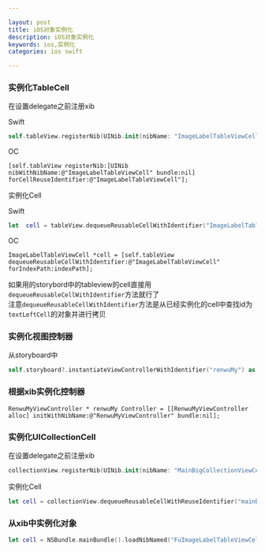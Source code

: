 ```yaml
---

layout: post
title: iOS对象实例化
description: iOS对象实例化
keywords: ios,实例化
categories: ios swift

---
```


### 实例化TableCell
在设置delegate之前注册xib

Swift

```swift
self.tableView.registerNib(UINib.init(nibName: "ImageLabelTableViewCell", bundle: nil), forCellReuseIdentifier: "ImageLabelTableViewCell");
```

OC

```objc
[self.tableView registerNib:[UINib nibWithNibName:@"ImageLabelTableViewCell" bundle:nil] forCellReuseIdentifier:@"ImageLabelTableViewCell"];
```

实例化Cell

Swift

```swift
let  cell = tableView.dequeueReusableCellWithIdentifier("ImageLabelTableViewCell", forIndexPath: indexPath) as! ImageLabelTableViewCell;
```

OC

```objc
ImageLabelTableViewCell *cell = [self.tableView dequeueReusableCellWithIdentifier:@"ImageLabelTableViewCell" forIndexPath:indexPath];
```

如果用的storybord中的tableview的cell直接用`dequeueReusableCellWithIdentifier`方法就行了  
注意`dequeueReusableCellWithIdentifier`方法是从已经实例化的cell中查找id为`textLeftCell`的对象并进行拷贝 


### 实例化视图控制器
从storyboard中

```swift
self.storyboard?.instantiateViewControllerWithIdentifier("renwuMy") as! RenwuMyViewController;
```

### 根据xib实例化控制器

```objc
RenwuMyViewController * renwuMy Controller = [[RenwuMyViewController alloc] initWithNibName:@"RenwuMyViewController" bundle:nil];
```

### 实例化UICollectionCell

在设置delegate之前注册xib

```swift
collectionView.registerNib(UINib.init(nibName: "MainBigCollectionViewCell", bundle: nil), forCellWithReuseIdentifier: "mainBigCollCell");
```
实例化Cell

```swift
let cell = collectionView.dequeueReusableCellWithReuseIdentifier("mainBigCollCell", forIndexPath: indexPath) as! MainBigCollectionViewCell;
```

### 从xib中实例化对象
```swift
let cell = NSBundle.mainBundle().loadNibNamed("FuImageLabelTableViewCell", owner: self, options: nil).first as! FuImageLabelTableViewCell;
```

